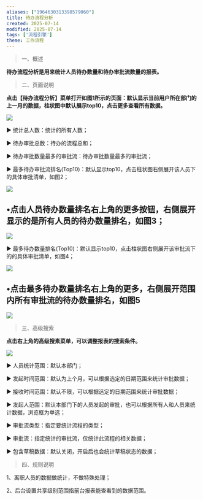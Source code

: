 ```yaml
---
aliases: ["1964630313398579060"]
title: 待办流程分析
created: 2025-07-14
modified: 2025-07-14
tags: ['流程引擎']
theme: 工作流程
---
```


> 一、概述

**待办流程分析是用来统计人员待办数量和待办审批流数量的报表。**

> 二、页面说明

**点击【待办流程分析】菜单打开如图1所示的页面：默认显示当前用户所在部门的上一月的数据，柱状图中默认展示top10，点击更多查看所有数据。**

![](f93fb57179eeb9250f46b21eeb52f19e.jpg)

▶ 统计总人数：统计的所有人数；

▶ 待办审批总数：待办的流程总和；

▶ 待办审批数量最多的审批流：待办审批数量最多的审批流；

▶ 最多待办审批流排名(Top10)：默认显示top10，点击柱状图右侧展开该人员下的具体审批清单，如图2；

![](5fd3153d6974697c5454dd8ecd2eaf18.jpg)

## •点击人员待办数量排名右上角的更多按钮，右侧展开显示的是所有人员的待办数量排名，如图3；

![](1ba218e779e9688985b9423e5a8c736e.jpg)

▶ 最多待办数量排名(Top10)：默认显示top10，点击柱状图右侧展开该审批流下的的具体审批清单，如图4；

![](80ee2d1d1943597400e564f27662ae50.jpg)

## •点击最多待办数量排名右上角的更多，右侧展开范围内所有审批流的待办数量排名，如图5

![](659338feefcacdc9cd4267986f47ddbc.jpg)

> 三、高级搜索

**点击右上角的高级搜素菜单，可以调整报表的搜索条件。**

![](a971a08317b9219c21bd1031496553fd.jpg)

▶ 人员统计范围：默认本部门；

▶ 发起时间范围：默认为上个月，可以根据选定的日期范围来统计审批数据；

▶ 接收时间范围：默认不限，可以根据选定的日期范围来统计审批数据；

▶ 发起人范围：默认本部门下的人员发起的审批，也可以根据所有人和人员来统计数据，浏览框为单选；

▶ 审批流类型：指定要统计流程的类型；

▶ 审批流：指定统计的审批流，仅统计此流程的相关数据；

▶ 包含草稿数据：默认关闭，开启后也会统计草稿状态的数据；

> 四、规则说明

1、离职人员的数据做统计，不做特殊处理；

2、后台设置共享级别范围指前台报表能查看到的数据范围。
